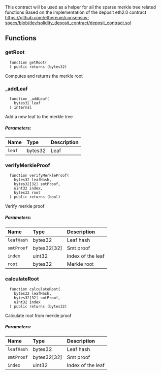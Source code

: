 This contract will be used as a helper for all the sparse merkle tree related functions
Based on the implementation of the deposit eth2.0 contract https://github.com/ethereum/consensus-specs/blob/dev/solidity_deposit_contract/deposit_contract.sol


## Functions
### getRoot
```solidity
  function getRoot(
  ) public returns (bytes32)
```
Computes and returns the merkle root



### _addLeaf
```solidity
  function _addLeaf(
    bytes32 leaf
  ) internal
```
Add a new leaf to the merkle tree


##### Parameters:
| Name | Type | Description                                                          |
| :--- | :--- | :------------------------------------------------------------------- |
|`leaf` | bytes32 | Leaf

### verifyMerkleProof
```solidity
  function verifyMerkleProof(
    bytes32 leafHash,
    bytes32[32] smtProof,
    uint32 index,
    bytes32 root
  ) public returns (bool)
```
Verify merkle proof


##### Parameters:
| Name | Type | Description                                                          |
| :--- | :--- | :------------------------------------------------------------------- |
|`leafHash` | bytes32 | Leaf hash
|`smtProof` | bytes32[32] | Smt proof
|`index` | uint32 | Index of the leaf
|`root` | bytes32 | Merkle root

### calculateRoot
```solidity
  function calculateRoot(
    bytes32 leafHash,
    bytes32[32] smtProof,
    uint32 index
  ) public returns (bytes32)
```
Calculate root from merkle proof


##### Parameters:
| Name | Type | Description                                                          |
| :--- | :--- | :------------------------------------------------------------------- |
|`leafHash` | bytes32 | Leaf hash
|`smtProof` | bytes32[32] | Smt proof
|`index` | uint32 | Index of the leaf

